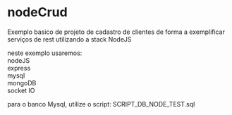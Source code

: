 # nodeCrud

Exemplo basico de projeto de cadastro de clientes de forma a exemplificar
serviços de rest utilizando a stack NodeJS

neste exemplo usaremos:<br/>
nodeJS<br/>
express<br/>
mysql<br/>
mongoDB<br/>
socket IO<br/>

para o banco Mysql, utilize o script: SCRIPT_DB_NODE_TEST.sql
